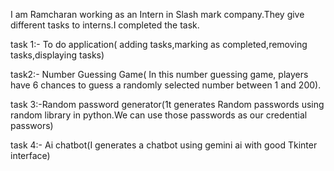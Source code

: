 I am Ramcharan working as an Intern in Slash mark company.They give different tasks to interns.I completed the task.

task 1:- To do application( adding tasks,marking as completed,removing tasks,displaying tasks)

task2:- Number Guessing Game( In this number guessing game, players have 6 chances to guess a randomly selected number between 1 and 200).

task 3:-Random password generator(1t generates Random passwords using random library in python.We can use those passwords as our credential passwors)

task 4:- Ai chatbot(I generates a chatbot using gemini ai with good Tkinter interface)
